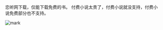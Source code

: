 恋听网下载，仅能下载免费的书。
付费小说太贵了，付费小说就没支持，付费小说免费部分也不支持。



![mark](http://imgs.bizha.top/bizha/20201031/Osxa6VJmoX6z.jpg?imageslim)
